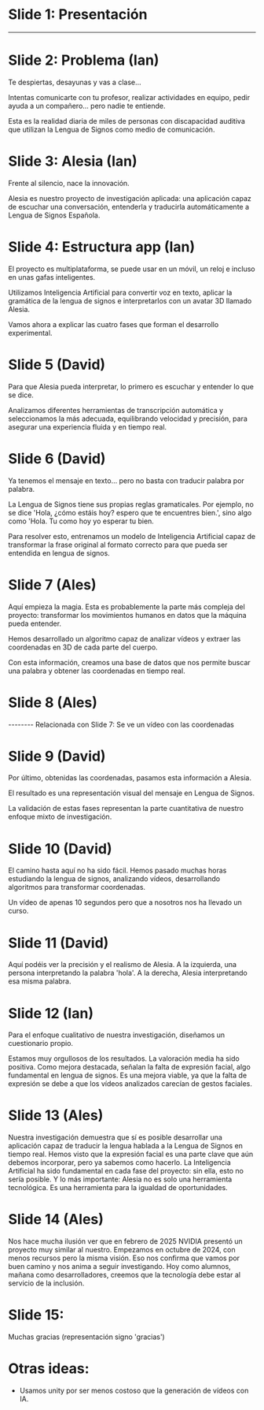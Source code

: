 # Slide 1: Presentación
---

# Slide 2: Problema (Ian)

Te despiertas, desayunas y vas a clase...

Intentas comunicarte con tu profesor, realizar actividades en equipo, pedir ayuda a un compañero... pero nadie te
entiende.

Esta es la realidad diaria de miles de personas con discapacidad auditiva que utilizan la Lengua de Signos como medio de
comunicación.

# Slide 3: Alesia (Ian)

Frente al silencio, nace la innovación.

Alesia es nuestro proyecto de investigación aplicada: una aplicación capaz de escuchar una conversación, entenderla y
traducirla automáticamente a Lengua de Signos Española.

# Slide 4: Estructura app (Ian)

El proyecto es multiplataforma, se puede usar en un móvil, un reloj e incluso en unas gafas inteligentes.

Utilizamos Inteligencia Artificial para convertir voz en texto, aplicar la gramática de la lengua de
signos e interpretarlos con un avatar 3D llamado Alesia.

Vamos ahora a explicar las cuatro fases que forman el desarrollo experimental.

# Slide 5 (David)

Para que Alesia pueda interpretar, lo primero es escuchar y entender lo que se dice.

Analizamos diferentes herramientas de transcripción automática y seleccionamos la más adecuada, equilibrando velocidad y
precisión, para asegurar una experiencia fluida y en tiempo real.

# Slide 6 (David)

Ya tenemos el mensaje en texto… pero no basta con traducir palabra por palabra.

La Lengua de Signos tiene sus propias reglas gramaticales.
Por ejemplo, no se dice 'Hola, ¿cómo estáis hoy? espero que te encuentres bien.', sino algo como 'Hola. Tu como hoy yo
esperar tu bien.

Para resolver esto, entrenamos un modelo de Inteligencia Artificial capaz de transformar la frase original al formato
correcto para que pueda ser entendida en lengua de signos.

# Slide 7 (Ales)

Aquí empieza la magia. Esta es probablemente la parte más compleja del proyecto: transformar los
movimientos humanos en datos que la máquina pueda entender.

Hemos desarrollado un algoritmo capaz de analizar vídeos y extraer las coordenadas en 3D de cada parte del cuerpo.

Con esta información, creamos una base de datos que nos permite buscar una palabra y obtener las coordenadas en tiempo
real.

# Slide 8 (Ales)

-------- Relacionada con Slide 7: Se ve un vídeo con las coordenadas

# Slide 9 (David)

Por último, obtenidas las coordenadas, pasamos esta información a Alesia.

El resultado es una representación visual del mensaje en Lengua de Signos.

La validación de estas fases representan la parte cuantitativa de nuestro enfoque mixto de investigación.

# Slide 10 (David)

El camino hasta aquí no ha sido fácil. Hemos pasado muchas horas estudiando la lengua de signos, analizando vídeos,
desarrollando algoritmos para transformar coordenadas.

Un vídeo de apenas 10 segundos pero que a nosotros nos ha llevado un curso.

# Slide 11 (David)

Aquí podéis ver la precisión y el realismo de Alesia.
A la izquierda, una persona interpretando la palabra 'hola'.
A la derecha, Alesia interpretando esa misma palabra.

# Slide 12 (Ian)

Para el enfoque cualitativo de nuestra investigación, diseñamos un cuestionario propio.

Estamos muy orgullosos de los resultados. La valoración media ha sido positiva.
Como mejora destacada, señalan la falta de expresión facial, algo fundamental en lengua de signos.
Es una mejora viable, ya que la falta de expresión se debe a que los vídeos analizados carecían de gestos faciales.

# Slide 13 (Ales)

Nuestra investigación demuestra que sí es posible desarrollar una aplicación capaz de traducir la lengua hablada a la
Lengua de Signos en tiempo real.
Hemos visto que la expresión facial es una parte clave que aún debemos incorporar, pero ya sabemos como hacerlo.
La Inteligencia Artificial ha sido fundamental en cada fase del proyecto: sin ella, esto no sería posible.
Y lo más importante: Alesia no es solo una herramienta tecnológica.
Es una herramienta para la igualdad de oportunidades.

# Slide 14 (Ales)

Nos hace mucha ilusión ver que en febrero de 2025 NVIDIA presentó un proyecto muy similar al nuestro.
Empezamos en octubre de 2024, con menos recursos pero la misma visión.
Eso nos confirma que vamos por buen camino y nos anima a seguir investigando.
Hoy como alumnos, mañana como desarrolladores, creemos que la tecnología debe estar al servicio de la inclusión.

# Slide 15:

Muchas gracias (representación signo 'gracias')

# Otras ideas:

- Usamos unity por ser menos costoso que la generación de vídeos con IA.
